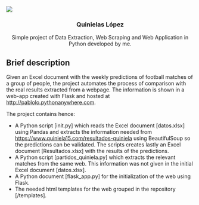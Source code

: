 <img src="https://git.tu-berlin.de/personal-projects-pablo/quinielas-lopez/-/blob/main/static/la-quiniela.png">
<h3 align="center">Quinielas López</h3>
<p align="center">
  Simple project of Data Extraction, Web Scraping and Web Application in Python developed by me.
</p>

## Brief description
Given an Excel document with the weekly predictions of football matches of a group of people, the project automates the process of comparison with the real results extracted from a webpage. The information is shown in a web-app created with Flask and hosted at  <http://pablolo.pythonanywhere.com>.

The project contains hence:
- A Python script [init.py] which reads the Excel document [datos.xlsx] using Pandas and extracts the information needed from <https://www.quiniela15.com/resultados-quiniela> using BeautifulSoup so the predictions can be validated. The scripts creates lastly an Excel document [Resultados.xlsx] with the results of the predictions.
- A Python script [partidos_quiniela.py] which extracts the relevant matches from the same web. This information was not given in the initial Excel document [datos.xlsx].
- A Python document [flask_app.py] for the initialization of the web using Flask.
- The needed html templates for the web grouped in the repository [/templates].



